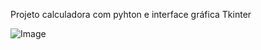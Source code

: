 Projeto calculadora com pyhton e interface gráfica Tkinter

![Image](https://github.com/user-attachments/assets/06430446-e9bc-440f-a7d1-543f6a184f65)
